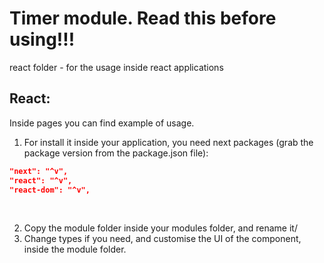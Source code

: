 # Timer module. Read this before using!!!

react folder - for the usage inside react applications

## React:

Inside pages you can find example of usage.

1. For install it inside your application, you need next packages (grab the package version from the package.json file):

```json
"next": "^v",
"react": "^v",
"react-dom": "^v",
```

<br>

2. Copy the module folder inside your modules folder, and rename it/
3. Change types if you need, and customise the UI of the component, inside the module folder.
